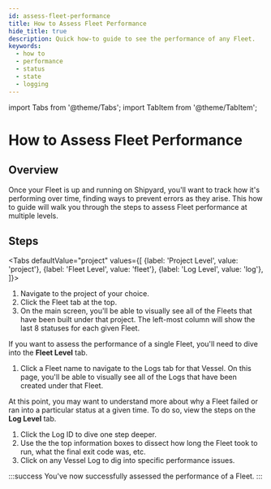```yaml
---
id: assess-fleet-performance
title: How to Assess Fleet Performance
hide_title: true
description: Quick how-to guide to see the performance of any Fleet.
keywords:
  - how to
  - performance
  - status
  - state
  - logging
---
```


import Tabs from '@theme/Tabs';
import TabItem from '@theme/TabItem';

# How to Assess Fleet Performance

## Overview

Once your Fleet is up and running on Shipyard, you'll want to track how it's performing over time, finding ways to prevent errors as they arise. This how to guide will walk you through the steps to assess Fleet performance at multiple levels.

## Steps

<Tabs
defaultValue="project"
values={[
{label: 'Project Level', value: 'project'},
{label: 'Fleet Level', value: 'fleet'},
{label: 'Log Level', value: 'log'},
]}>
<TabItem value="project">

1. Navigate to the project of your choice.
2. Click the Fleet tab at the top.
3. On the main screen, you'll be able to visually see all of the Fleets that have been built under that project. The left-most column will show the last 8 statuses for each given Fleet.

If you want to assess the performance of a single Fleet, you'll need to dive into the **Fleet Level** tab.
</TabItem>
<TabItem value="fleet">

1. Click a Fleet name to navigate to the Logs tab for that Vessel. On this page, you'll be able to visually see all of the Logs that have been created under that Fleet.

At this point, you may want to understand more about why a Fleet failed or ran into a particular status at a given time. To do so, view the steps on the **Log Level** tab.
</TabItem>
<TabItem value='log'>

1. Click the Log ID to dive one step deeper.
2. Use the the top information boxes to dissect how long the Fleet took to run, what the final exit code was, etc.
3. Click on any Vessel Log to dig into specific performance issues.

</TabItem>
</Tabs>

:::success
You've now successfully assessed the performance of a Fleet.
:::

